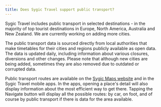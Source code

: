 ```yaml
---
title: Does Sygic Travel support public transport?
---
```


Sygic Travel includes public transport in selected destinations - in the majority of top tourist destinations in Europe, North America, Australia and New Zealand. We are currently working on adding more cities.

The public transport data is sourced directly from local authorities that make timetables for their cities and regions publicly available as open data. The data is updated daily, including information about various closures, diversions and other changes. Please note that although new cities are being added, sometimes they are also removed due to outdated or corrupted data.

Public transport routes are available on the [Sygic Maps website](https://maps.sygic.com) and in the Sygic Travel mobile apps. In the apps, opening a place's detail will also display information about the most efficient way to get there. Tapping the Navigate button will display all the possible routes: by car, on foot, and of course by public transport if there is data for the area available.
